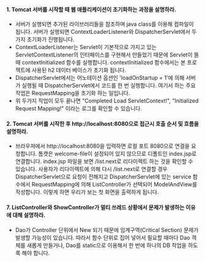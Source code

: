 #### 1. Tomcat 서버를 시작할 때 웹 애플리케이션이 초기화하는 과정을 설명하라.
* 서버가 실행되면 추가된 라이브러리들을 참조하며 java class를 이용해 컴파일이 됩니다. 서버가 실행되면 ContextLoaderListener와 DispatcherServlet에서 두 가지 초기화가 진행됩니다. 
* ContextLoaderListener는 Servlet이 기본적으로 가지고 있는 ServletContextListener의 인터페이스를 구현해서 만들었기 때문에 Servlet이 뜰 때 contextInitialized 함수를 실행합니다. contextInitialized 함수에서는 본 프로젝트에 사용된 h2 데이터 베이스가 초기화 됩니다. 
* DispatcherServlet에서는 어노테이션 옵션인 'loadOnStartup = 1'에 의해 서버가 실행될 때 DispatcherServlet에서 코드를 한 번 실행합니다. 여기서 하는 주요 작업은 RequestMapping을 초기화 하는 일입니다.
* 위 두가지 작업이 모두 끝나면 "Completed Load ServletContext!", "Initialized Request Mapping!" 이라는 로그를 확인할 수 있습니다.

#### 2. Tomcat 서버를 시작한 후 http://localhost:8080으로 접근시 호출 순서 및 흐름을 설명하라.
* 브라우져에서 http://localhost:8080을 입력하면 로컬 포트 8080으로 연결을 요청합니다. 톰캣은 welcome-file이 설정되어 있지 않으므로 디폴트인 index.jsp로 연결합니다. index.jsp 파일을 보면 /list.next로 리다이렉트 하는 것을 확인할 수 있습니다. 사용자가 리다이렉트에 의해 다시 /list.next로 연결할 경우 DispatcherServlet으로 요청이 전해지고 DispatcherServlet에 있는 service 함수에서 RequestMapping에 의해 ListController가 선택되어 ModelAndView를 작성합니다. 이렇게 하면 우리가 보는 첫 화면을 출력하게 됩니다.

#### 7. ListController와 ShowController가 멀티 쓰레드 상황에서 문제가 발생하는 이유에 대해 설명하라.
* Dao가 Controller 단위에서 New 되기 때문에 임계구역(Critical Section) 문제가 발생할 가능성이 있습니다. 따라서 함수 단위로 집어 넣어서 필요할 때마다 Dao 객체를 새롭게 만들거나, Dao를  static으로 이용해서 한 번에 하나의 DB 작업을 하도록 해야 합니다.

